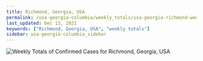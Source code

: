 ```yaml
---
title: Richmond, Georgia, USA
permalink: /usa-georgia-columbia/weekly_totals/usa-georgia-richmond-weekly_totals.html
last_updated: Dec 13, 2021
keywords: ["Richmond, Georgia, USA", "weekly totals"]
sidebar: usa-georgia-columbia_sidebar
---
```


![Weekly Totals of Confirmed Cases for Richmond, Georgia, USA](/covid_tracker/images/graphs/usa-georgia-richmond-weekly_totals_graph.png)
